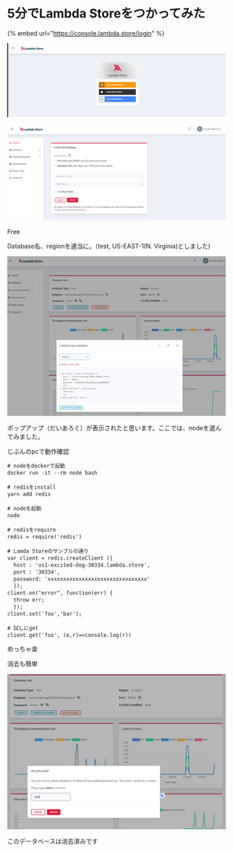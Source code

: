 # 5分でLambda Storeをつかってみた

{% embed url="https://console.lambda.store/login" %}

![&#x81EA;&#x5206;&#x306F;google&#x3067;&#x30ED;&#x30B0;&#x30A4;&#x30F3;&#x3057;&#x307E;&#x3057;&#x305F;](.gitbook/assets/image%20%284%29.png)

![&#x52DD;&#x624B;&#x306B;&#x8868;&#x793A;&#x3055;&#x308C;&#x308B;&#x306F;&#x305A;&#x3067;&#x3059;&#x304C;&#x3001;&#x305D;&#x3046;&#x3067;&#x306A;&#x3051;&#x308C;&#x3070;&#x3001;&#x53F3;&#x4E0A;&#x306E;&#x3000;+&#x3000;&#x3092;&#x62BC;&#x3057;&#x307E;&#x3057;&#x3087;&#x3046;](.gitbook/assets/image%20%2812%29.png)

Free

Database名、regionを適当に。（test, US-EAST-1\(N. Virginia\)としました\)

![&#x3053;&#x3093;&#x306A;&#x753B;&#x9762;&#x304C;&#x8868;&#x793A;&#x3055;&#x308C;&#x308B;&#x306E;&#x3067;&#x3001;password&#x306E;&#x4E0B;&#x306E;CONNECT&#x3092;&#x62BC;&#x3057;&#x307E;&#x3057;&#x3087;&#x3046;](.gitbook/assets/image%20%283%29.png)

ポップアップ（だいあろぐ）が表示されたと思います。ここでは、nodeを選んでみました。

じぶんのpcで動作確認

```text
# nodeをdockerで起動
docker run -it --rm node bash

# redisをinstall
yarn add redis

# nodeを起動
node

# redisをrequire
redis = require('redis')

# Lamda Storeのサンプルの通り
var client = redis.createClient ({
  host : 'us1-excited-dog-30334.lambda.store',
  port : '30334',
  password: 'xxxxxxxxxxxxxxxxxxxxxxxxxxxxxxxx'
  });
client.on("error", function(err) {
  throw err;
  });
client.set('foo','bar');

# 試しにget
client.get('foo', (e,r)=>console.log(r))
```

めっちゃ楽

消去も簡単

![](.gitbook/assets/image%20%287%29.png)

このデータベースは消去済みです

